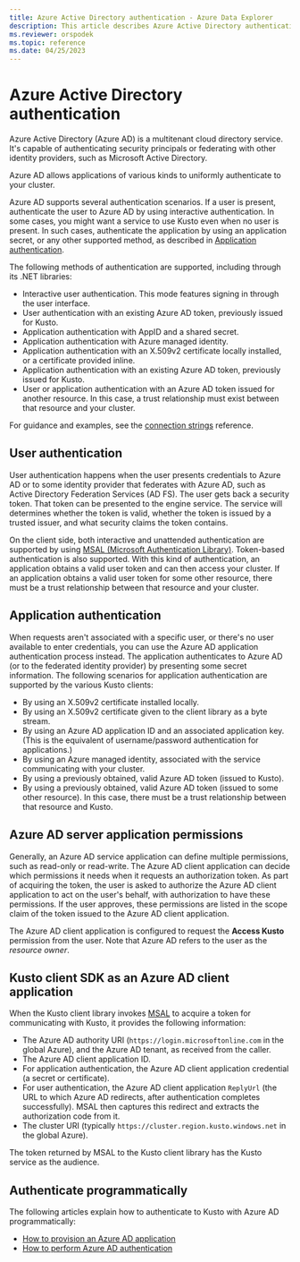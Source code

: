 ```yaml
---
title: Azure Active Directory authentication - Azure Data Explorer
description: This article describes Azure Active Directory authentication in Azure Data Explorer.
ms.reviewer: orspodek
ms.topic: reference
ms.date: 04/25/2023
---
```

# Azure Active Directory authentication

Azure Active Directory (Azure AD) is a multitenant cloud directory service. It's capable of authenticating security principals or federating with other identity providers, such as Microsoft Active Directory.

Azure AD allows applications of various kinds to uniformly authenticate to your cluster.

Azure AD supports several authentication scenarios. If a user is present, authenticate the user to Azure AD by using interactive authentication. In some cases, you might want a service to use Kusto even when no user is present. In such cases, authenticate the application by using an application secret, or any other supported method, as described in [Application authentication](#application-authentication).

The following methods of authentication are supported, including through its .NET libraries:

* Interactive user authentication. This mode features signing in through the user interface.
* User authentication with an existing Azure AD token, previously issued for Kusto.
* Application authentication with AppID and a shared secret.
* Application authentication with Azure managed identity.
* Application authentication with an X.509v2 certificate locally installed, or a certificate provided inline.
* Application authentication with an existing Azure AD token, previously issued for Kusto.
* User or application authentication with an Azure AD token issued for another resource. In this case, a trust relationship must exist between that resource and your cluster.

For guidance and examples, see the [connection strings](../../api/connection-strings/kusto.md) reference.

## User authentication

User authentication happens when the user presents credentials to Azure AD or to some identity provider that federates with Azure AD, such as Active Directory Federation Services (AD FS). The user gets back a security token. That token can be presented to the engine service. The service will determines whether the token is valid, whether the token is issued by a trusted issuer, and what security claims the token contains.

On the client side, both interactive and unattended authentication are supported by using [MSAL (Microsoft Authentication Library)](/azure/active-directory/develop/msal-overview). Token-based authentication is also supported. With this kind of authentication, an application obtains a valid user token and can then access your cluster. If an application obtains a valid user token for some other resource, there must be a trust relationship between that resource and your cluster.

## Application authentication

When requests aren't associated with a specific user, or there's no user available to enter
credentials, you can use the Azure AD application authentication process instead. The application authenticates to Azure AD (or to the federated identity provider) by presenting some secret information. The following scenarios for application authentication are supported by the various Kusto clients:

* By using an X.509v2 certificate installed locally.
* By using an X.509v2 certificate given to the client library as a byte stream.
* By using an Azure AD application ID and an associated application key. (This is the equivalent of username/password authentication for applications.)
* By using an Azure managed identity, associated with the service communicating with your cluster.
* By using a previously obtained, valid Azure AD token (issued to Kusto).
* By using a previously obtained, valid Azure AD token (issued to some other resource). In this case, there must be a trust relationship between that resource and Kusto.

## Azure AD server application permissions

Generally, an Azure AD service application can define multiple permissions, such as read-only or read-write. The Azure AD client application can decide which permissions it needs when it requests an authorization token. As part of acquiring the token, the user is asked to authorize the Azure AD client application to act on the user's behalf, with authorization to have these permissions. If the user approves, these permissions are listed in the scope claim of the token issued to the Azure AD client application.

The Azure AD client application is configured to request the **Access Kusto** permission from the user. Note that Azure AD refers to the user as the *resource owner*.

## Kusto client SDK as an Azure AD client application

When the Kusto client library invokes [MSAL](/azure/active-directory/develop/msal-overview) to acquire a token for communicating with Kusto, it provides the following information:

- The Azure AD authority URI (`https://login.microsoftonline.com` in the global Azure), and the Azure AD tenant, as received from the caller.
- The Azure AD client application ID.
- For application authentication, the Azure AD client application credential (a secret or certificate).
- For user authentication, the Azure AD client application `ReplyUrl` (the URL to which Azure AD redirects, after authentication completes successfully). MSAL then captures this redirect and extracts the authorization code from it.
- The cluster URI (typically `https://cluster.region.kusto.windows.net` in the global Azure).

The token returned by MSAL to the Kusto client library has the Kusto service as the audience.

## Authenticate programmatically

The following articles explain how to authenticate to Kusto with Azure AD programmatically:

* [How to provision an Azure AD application](../../../provision-azure-ad-app.md)
* [How to perform Azure AD authentication](how-to-authenticate-with-aad.md)
